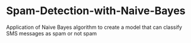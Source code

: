 # Spam-Detection-with-Naive-Bayes
Application of Naive Bayes algorithm to create a model that can classify SMS messages as spam or not spam
